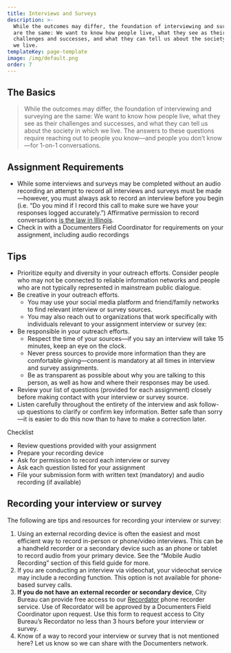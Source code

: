 ```yaml
---
title: Interviews and Surveys
description: >-
  While the outcomes may differ, the foundation of interviewing and surveying
  are the same: We want to know how people live, what they see as their
  challenges and successes, and what they can tell us about the society in which
  we live.
templateKey: page-template
image: /img/default.png
order: 7
---
```

## The Basics

> While the outcomes may differ, the foundation of interviewing and surveying are the same: We want to know how people live, what they see as their challenges and successes, and what they can tell us about the society in which we live. The answers to these questions require reaching out to people you know—and people you don’t know—for 1-on-1 conversations. 

## Assignment Requirements

* While some interviews and surveys may be completed without an audio recording an attempt to record all interviews and surveys must be made—however, you must always ask to record an interview before you begin (i.e. “Do you mind if I record this call to make sure we have your responses logged accurately.”) Affirmative permission to record conversations [is the law in Illinois](https://www.dmlp.org/legal-guide/illinois-recording-law).
* Check in with a Documenters Field Coordinator for requirements on your assignment, including audio recordings

## Tips

* Prioritize equity and diversity in your outreach efforts. Consider people who may not be connected to reliable information networks and people who are not typically represented in mainstream public dialogue.
* Be creative in your outreach efforts. 
  * You may use your social media platform and friend/family networks to find relevant interview or survey sources. 
  * You may also reach out to organizations that work specifically with individuals relevant to your assignment interview or survey (ex: 
* Be responsible in your outreach efforts. 
  * Respect the time of your sources—if you say an interview will take 15 minutes, keep an eye on the clock. 
  * Never press sources to provide more information than they are comfortable giving—consent is mandatory at all times in interview and survey assignments.
  * Be as transparent as possible about why you are talking to this person, as well as how and where their responses may be used.
* Review your list of questions (provided for each assignment) closely before making contact with your interview or survey source.
* Listen carefully throughout the entirety of the interview and ask follow-up questions to clarify or confirm key information. Better safe than sorry—it is easier to do this now than to have to make a correction later.

Checklist

* Review questions provided with your assignment
* Prepare your recording device
* Ask for permission to record each interview or survey 
* Ask each question listed for your assignment 
* File your submission form with written text (mandatory) and audio recording (if available)



## Recording your interview or survey

The following are tips and resources for recording your interview or survey:

1. Using an external recording device is often the easiest and most efficient way to record in-person or phone/video interviews. This can be a handheld recorder or a secondary device such as an phone or tablet to record audio from your primary device. See the “Mobile Audio Recording” section of this field guide for more.
2. If you are conducting an interview via videochat, your videochat service may include a recording function. This option is not available for phone-based survey calls.
3. **If you do not have an external recorder or secondary device**, City Bureau can provide free access to our [Recordator](https://www.recordator.com/) phone recorder service. Use of Recordator will be approved by a Documenters Field Coordinator upon request. Use this form to request access to City Bureau’s Recordator no less than 3 hours before your interview or survey.
4. Know of a way to record your interview or survey that is not mentioned here? Let us know so we can share with the Documenters network.
